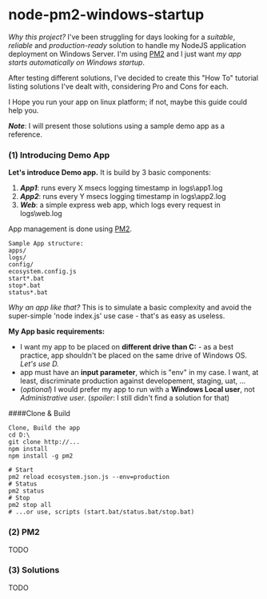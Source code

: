 # node-pm2-windows-startup

*Why this project?* I've been struggling for days looking for a *suitable*, *reliable* and *production-ready* solution to handle my NodeJS application deployment on Windows Server. I'm using [PM2](http://github.com/pm2) and I just want *my app starts automatically on Windows startup*.

After testing different solutions, I've decided to create this "How To" tutorial listing solutions I've dealt with, considering Pro and Cons for each. 

I Hope you run your app on linux platform; if not, maybe this guide could help you.

***Note***: I will present those solutions using a sample demo app as a reference.

### (1) Introducing Demo App

**Let's introduce Demo app.** It is build by 3 basic components:

1. ***App1***: runs every X msecs logging timestamp in logs\app1.log
2. ***App2***: runs every Y msecs logging timestamp in logs\app2.log
3. ***Web***: a simple express web app, which logs every request in logs\web.log

App management is done using [PM2](http://github.com/pm2).   

    Sample App structure:
    apps/ 
    logs/ 
    config/
    ecosystem.config.js
    start*.bat
    stop*.bat
    status*.bat


*Why an app like that?* This is to simulate a basic complexity and avoid the super-simple 'node index.js' use case - that's as easy as useless.

**My App basic requirements:**

- I want my app to be placed on **different drive than C:** - as a best practice, app shouldn't be placed on the same drive of Windows OS. *Let's use D.*
- app must have an **input parameter**, which is "env" in my case. I want, at least, discriminate production against developement, staging, uat, ... 
- (*optional*) I would prefer my app to run with a **Windows Local user**, not *Administrative user*. (*spoiler*: I still didn't find a solution for that)   

####Clone & Build

    Clone, Build the app
    cd D:\
    git clone http://...
    npm install
    npm install -g pm2

    # Start 
    pm2 reload ecosystem.json.js --env=production
    # Status 
    pm2 status
    # Stop 
    pm2 stop all
    # ...or use, scripts (start.bat/status.bat/stop.bat)


### (2) PM2

TODO


### (3) Solutions

TODO